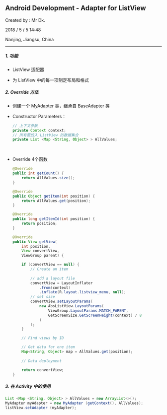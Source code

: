 ## Android Development - Adapter for ListView

Created by : Mr Dk.

2018 / 5 / 5 14:48

Nanjing, Jiangsu, China

---

##### 1. 功能

* ListView 适配器


* 为 ListView 中的每一项制定布局和格式

##### 2. Override 方法

* 创建一个 MyAdapter 类，继承自 BaseAdapter 类

* Constructor Parameters：

  ```java
  // 上下文参数
  private Context context;
  // 所有要放入 ListView 的数据集合
  private List <Map <String, Object> > AllValues;
  ```

  ​

* Override 4个函数

  ```Java
  @Override
  public int getCount() {
      return AllValues.size();
  }
  
  @Override
  public Object getItem(int position) {
      return AllValues.get(position);
  }
  
  @Override
  public long getItemId(int position) {
      return position;
  }
  
  @Override
  public View getView(
      int position, 
      View convertView, 
      ViewGroup parent) {
  
      if (convertView == null) {
          // Create an item
          
          // add a layout file
          convertView = LayoutInflater
              .from(context)
              .inflate(R.layout.listview_menu, null);
          // set size
          convertView.setLayoutParams(
              new AbsListView.LayoutParams(
                  ViewGroup.LayoutParams.MATCH_PARENT,
                  GetScreenSize.GetScreenHeight(context) / 8
              )
          );
      }
  
      // Find views by ID
  
      // Get data for one item
      Map<String, Object> map = AllValues.get(position);
      
      // Data deployment
  
      return convertView;
  }
  ```

##### 3. 在 Activity 中的使用

```Java
List <Map <String, Object> > AllValues = new ArrayList<>();
MyAdapter myAdapter = new MyAdapter (getContext(), AllValues);
listView.setAdapter (myAdapter);
```

